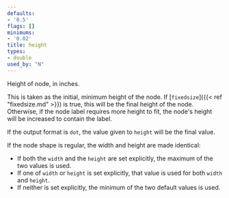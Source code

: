 ```yaml
---
defaults:
- '0.5'
flags: []
minimums:
- '0.02'
title: height
types:
- double
used_by: "N"
---
```

Height of node, in inches.

This is taken as the initial, minimum height of the node. If
[`fixedsize`]({{< ref "fixedsize.md" >}}) is true, this will be the final height of the
node. Otherwise, if the node label requires more height to fit, the node's height
will be increased to contain the label.

If the output format is `dot`, the value given to `height` will be the final
value.

If the node shape is regular, the width and height are made identical:

* If both the `width` and the `height` are set explicitly, the maximum of the
  two values is used.
* If one of `width` or `height` is set explicitly, that value is
  used for both `width` and `height`.
* If neither is set explicitly, the minimum of the two default values
  is used.
